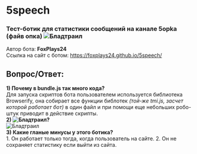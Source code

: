 # 5speech

### Тест-ботик для статистики сообщений на канале 5opka (файв опка) ![Бладтраил](https://static-cdn.jtvnw.net/emoticons/v2/69/default/dark/1.0)
Автор бота: **FoxPlays24**
<br /> Ссылка на сайт с ботом: https://foxplays24.github.io/5speech/

## Вопрос/Ответ:
**1) Почему в bundle.js так много кода?**
<br /> Для запуска скриптов бота пользователем используется библиотека Browserify, она собирает все функции библотек *(той-же tmi.js, засчет которой работает бот)* в один файл и при помощи еще небольших робо-штук приводит в действие скрипты.
<br /> **2) ![Бладтраил](https://static-cdn.jtvnw.net/emoticons/v2/69/default/dark/1.0)?**
<br /> ![Бладтраил](https://static-cdn.jtvnw.net/emoticons/v2/69/default/dark/1.0)
<br /> **3) Какие гланые минусы у этого ботика?**
<br /> 1. Он работает только тогда, когда пользователь на сайте. 2. Он не сохраняет статистику если выйти из сайта.
